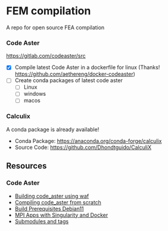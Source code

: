 # FEM compilation

A repo for open source FEA compilation

### Code Aster

https://gitlab.com/codeaster/src

- [x] Compile latest Code Aster in a dockerfile for linux (Thanks! https://github.com/aethereng/docker-codeaster)
- [ ] Create conda packages of latest code aster
  - [ ] Linux
  - [ ] windows
  - [ ] macos

### Calculix

A conda package is already available!

- Conda Package: https://anaconda.org/conda-forge/calculix
- Source Code: https://github.com/Dhondtguido/CalculiX

## Resources

### Code Aster
- [Building code_aster using waf](https://code-aster.org/V2/UPLOAD/DOC/Formations/03-waf_build_system1.pdf)
- [Compiling code_aster from scratch](https://gitlab.com/codeaster-opensource-documentation/opensource-installation-development/-/blob/main/install/install-code-aster-native.md)
- [Build Prerequisites Debian11](https://gitlab.com/codeaster-opensource-documentation/opensource-installation-development/-/blob/main/install/build-prerequisites-debian11.md)
- [MPI Apps with Singularity and Docker](https://www.admin-magazine.com/HPC/Articles/MPI-Apps-with-Singularity-and-Docker)
- [Submodules and tags](https://stackoverflow.com/a/1778247)
